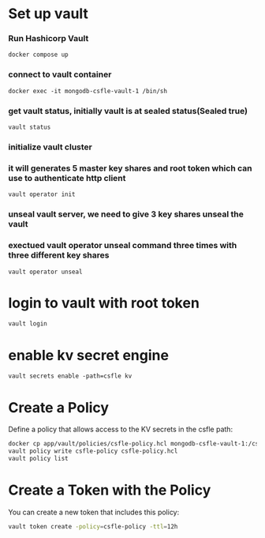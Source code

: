# Set up vault

###  Run Hashicorp Vault
`docker compose up`

### connect to vault container
`docker exec -it mongodb-csfle-vault-1 /bin/sh`
### get vault status, initially vault is at sealed status(Sealed true)
`vault status`

### initialize vault cluster
### it will generates 5 master key shares and root token which can use to authenticate http client
`vault operator init`


### unseal vault server, we need to give 3 key shares unseal the vault
### exectued vault operator unseal command three times with three different key shares
`vault operator unseal`

# login to vault with root token
`vault login`

# enable kv secret engine
`vault secrets enable -path=csfle kv`

# Create a Policy
Define a policy that allows access to the KV secrets in the csfle path:

```bash
docker cp app/vault/policies/csfle-policy.hcl mongodb-csfle-vault-1:/csfle-policy.hcl
vault policy write csfle-policy csfle-policy.hcl
vault policy list
```

# Create a Token with the Policy
You can create a new token that includes this policy:
```bash
vault token create -policy=csfle-policy -ttl=12h
```